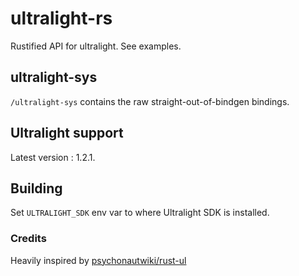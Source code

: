 # ultralight-rs

Rustified API for ultralight. See examples.

## ultralight-sys

`/ultralight-sys` contains the raw straight-out-of-bindgen bindings.

## Ultralight support

Latest version : 1.2.1.

## Building

Set `ULTRALIGHT_SDK` env var to where Ultralight SDK is installed.

### Credits

Heavily inspired by [psychonautwiki/rust-ul](https://github.com/psychonautwiki/rust-ul)
